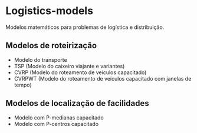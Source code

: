 # Logistics-models
Modelos matemáticos para problemas de logística e distribuição.

## Modelos de roteirização
- Modelo do transporte
- TSP (Modelo do caixeiro viajante e variantes)
- CVRP (Modelo do roteamento de veículos capacitado)
- CVRPWT (Modelo do roteamento de veículos capacitado com janelas de tempo)

## Modelos de localização de facilidades
- Modelo com P-medianas capacitado
- Modelo com P-centros capacitado
